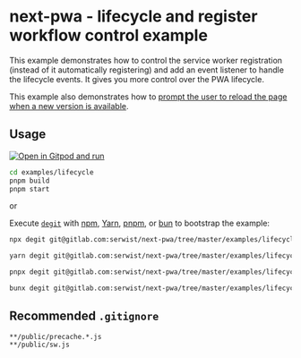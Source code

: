 # next-pwa - lifecycle and register workflow control example

This example demonstrates how to control the service worker registration (instead of it automatically registering) and add an event listener to handle the lifecycle events. It gives you more control over the PWA lifecycle.

This example also demonstrates how to [prompt the user to reload the page when a new version is available](https://developers.google.com/web/tools/workbox/guides/advanced-recipes#offer_a_page_reload_for_users).

## Usage

[![Open in Gitpod and run](https://img.shields.io/badge/Open%20In-Gitpod.io-%231966D2?style=for-the-badge&logo=gitpod)](https://gitpod.io/#https://gitlab.com/serwist/next-pwa/)

```bash
cd examples/lifecycle
pnpm build
pnpm start
```

or

Execute [`degit`](https://github.com/Rich-Harris/degit) with [npm](https://docs.npmjs.com/cli/init), [Yarn](https://yarnpkg.com/lang/en/docs/cli/create/), [pnpm](https://pnpm.io), or [bun](https://bun.sh) to bootstrap the example:

```bash
npx degit git@gitlab.com:serwist/next-pwa/tree/master/examples/lifecycle lifecycle-app
```

```bash
yarn degit git@gitlab.com:serwist/next-pwa/tree/master/examples/lifecycle lifecycle-app
```

```bash
pnpx degit git@gitlab.com:serwist/next-pwa/tree/master/examples/lifecycle lifecycle-app
```

```bash
bunx degit git@gitlab.com:serwist/next-pwa/tree/master/examples/lifecycle lifecycle-app
```

## Recommended `.gitignore`

```gitignore
**/public/precache.*.js
**/public/sw.js
```
